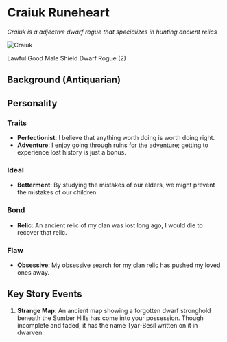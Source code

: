 # Craiuk Runeheart

*Craiuk is a adjective dwarf rogue that specializes in hunting ancient relics*

![Craiuk](https://www.dropbox.com/s/gxxnnmutjcqf1is/craiukRuneheart.png?raw=1)

Lawful Good Male Shield Dwarf Rogue (2)

## Background (Antiquarian)

## Personality
### Traits

- **Perfectionist**: I believe that anything worth doing is worth doing right.
- **Adventure**: I enjoy going through ruins for the adventure; getting to experience lost history is just a bonus.

### Ideal

- **Betterment**: By studying the mistakes of our elders, we might prevent the mistakes of our children.

### Bond

- **Relic**: An ancient relic of my clan was lost long ago, I would die to recover that relic.

### Flaw

- **Obsessive**: My obsessive search for my clan relic has pushed my loved ones away.

## Key Story Events

1. **Strange Map**: An ancient map showing a forgotten dwarf stronghold beneath the Sumber Hills has come into your possession. Though incomplete and faded, it has the name Tyar-Besil written on it in dwarven.
